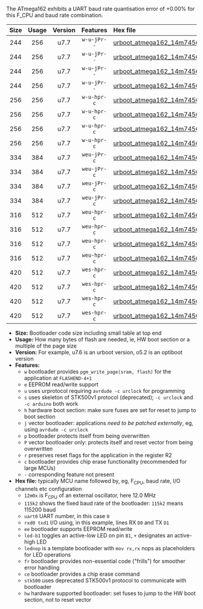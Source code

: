 The ATmega162 exhibits a UART baud rate quantisation error of +0.00% for this F_CPU and baud rate combination.

|Size|Usage|Version|Features|Hex file|
|:-:|:-:|:-:|:-:|:--|
|244|256|u7.7|`w-u-jPr--`|[urboot_atmega162_14m7456x_+921k6_uart0_rxd0_txd1_led+b0_fr.hex](https://raw.githubusercontent.com/stefanrueger/urboot.hex/main/mcus/atmega162/external_oscillator/fcpu_14m7456x/br_+921k6/urboot_atmega162_14m7456x_+921k6_uart0_rxd0_txd1_led+b0_fr.hex)|
|244|256|u7.7|`w-u-jPr--`|[urboot_atmega162_14m7456x_+921k6_uart0_rxd0_txd1_lednop_fr.hex](https://raw.githubusercontent.com/stefanrueger/urboot.hex/main/mcus/atmega162/external_oscillator/fcpu_14m7456x/br_+921k6/urboot_atmega162_14m7456x_+921k6_uart0_rxd0_txd1_lednop_fr.hex)|
|244|256|u7.7|`w-u-jPr--`|[urboot_atmega162_14m7456x_+921k6_uart1_rxb2_txb3_led+b0_fr.hex](https://raw.githubusercontent.com/stefanrueger/urboot.hex/main/mcus/atmega162/external_oscillator/fcpu_14m7456x/br_+921k6/urboot_atmega162_14m7456x_+921k6_uart1_rxb2_txb3_led+b0_fr.hex)|
|244|256|u7.7|`w-u-jPr--`|[urboot_atmega162_14m7456x_+921k6_uart1_rxb2_txb3_lednop_fr.hex](https://raw.githubusercontent.com/stefanrueger/urboot.hex/main/mcus/atmega162/external_oscillator/fcpu_14m7456x/br_+921k6/urboot_atmega162_14m7456x_+921k6_uart1_rxb2_txb3_lednop_fr.hex)|
|256|256|u7.7|`w-u-hpr-c`|[urboot_atmega162_14m7456x_+921k6_uart0_rxd0_txd1_led+b0_fr_ce_hw.hex](https://raw.githubusercontent.com/stefanrueger/urboot.hex/main/mcus/atmega162/external_oscillator/fcpu_14m7456x/br_+921k6/urboot_atmega162_14m7456x_+921k6_uart0_rxd0_txd1_led+b0_fr_ce_hw.hex)|
|256|256|u7.7|`w-u-hpr-c`|[urboot_atmega162_14m7456x_+921k6_uart0_rxd0_txd1_lednop_fr_ce_hw.hex](https://raw.githubusercontent.com/stefanrueger/urboot.hex/main/mcus/atmega162/external_oscillator/fcpu_14m7456x/br_+921k6/urboot_atmega162_14m7456x_+921k6_uart0_rxd0_txd1_lednop_fr_ce_hw.hex)|
|256|256|u7.7|`w-u-hpr-c`|[urboot_atmega162_14m7456x_+921k6_uart1_rxb2_txb3_led+b0_fr_ce_hw.hex](https://raw.githubusercontent.com/stefanrueger/urboot.hex/main/mcus/atmega162/external_oscillator/fcpu_14m7456x/br_+921k6/urboot_atmega162_14m7456x_+921k6_uart1_rxb2_txb3_led+b0_fr_ce_hw.hex)|
|256|256|u7.7|`w-u-hpr-c`|[urboot_atmega162_14m7456x_+921k6_uart1_rxb2_txb3_lednop_fr_ce_hw.hex](https://raw.githubusercontent.com/stefanrueger/urboot.hex/main/mcus/atmega162/external_oscillator/fcpu_14m7456x/br_+921k6/urboot_atmega162_14m7456x_+921k6_uart1_rxb2_txb3_lednop_fr_ce_hw.hex)|
|334|384|u7.7|`weu-jPr-c`|[urboot_atmega162_14m7456x_+921k6_uart0_rxd0_txd1_ee_led+b0_fr_ce.hex](https://raw.githubusercontent.com/stefanrueger/urboot.hex/main/mcus/atmega162/external_oscillator/fcpu_14m7456x/br_+921k6/urboot_atmega162_14m7456x_+921k6_uart0_rxd0_txd1_ee_led+b0_fr_ce.hex)|
|334|384|u7.7|`weu-jPr-c`|[urboot_atmega162_14m7456x_+921k6_uart0_rxd0_txd1_ee_lednop_fr_ce.hex](https://raw.githubusercontent.com/stefanrueger/urboot.hex/main/mcus/atmega162/external_oscillator/fcpu_14m7456x/br_+921k6/urboot_atmega162_14m7456x_+921k6_uart0_rxd0_txd1_ee_lednop_fr_ce.hex)|
|334|384|u7.7|`weu-jPr-c`|[urboot_atmega162_14m7456x_+921k6_uart1_rxb2_txb3_ee_led+b0_fr_ce.hex](https://raw.githubusercontent.com/stefanrueger/urboot.hex/main/mcus/atmega162/external_oscillator/fcpu_14m7456x/br_+921k6/urboot_atmega162_14m7456x_+921k6_uart1_rxb2_txb3_ee_led+b0_fr_ce.hex)|
|334|384|u7.7|`weu-jPr-c`|[urboot_atmega162_14m7456x_+921k6_uart1_rxb2_txb3_ee_lednop_fr_ce.hex](https://raw.githubusercontent.com/stefanrueger/urboot.hex/main/mcus/atmega162/external_oscillator/fcpu_14m7456x/br_+921k6/urboot_atmega162_14m7456x_+921k6_uart1_rxb2_txb3_ee_lednop_fr_ce.hex)|
|316|512|u7.7|`weu-hpr-c`|[urboot_atmega162_14m7456x_+921k6_uart0_rxd0_txd1_ee_led+b0_fr_ce_hw.hex](https://raw.githubusercontent.com/stefanrueger/urboot.hex/main/mcus/atmega162/external_oscillator/fcpu_14m7456x/br_+921k6/urboot_atmega162_14m7456x_+921k6_uart0_rxd0_txd1_ee_led+b0_fr_ce_hw.hex)|
|316|512|u7.7|`weu-hpr-c`|[urboot_atmega162_14m7456x_+921k6_uart0_rxd0_txd1_ee_lednop_fr_ce_hw.hex](https://raw.githubusercontent.com/stefanrueger/urboot.hex/main/mcus/atmega162/external_oscillator/fcpu_14m7456x/br_+921k6/urboot_atmega162_14m7456x_+921k6_uart0_rxd0_txd1_ee_lednop_fr_ce_hw.hex)|
|316|512|u7.7|`weu-hpr-c`|[urboot_atmega162_14m7456x_+921k6_uart1_rxb2_txb3_ee_led+b0_fr_ce_hw.hex](https://raw.githubusercontent.com/stefanrueger/urboot.hex/main/mcus/atmega162/external_oscillator/fcpu_14m7456x/br_+921k6/urboot_atmega162_14m7456x_+921k6_uart1_rxb2_txb3_ee_led+b0_fr_ce_hw.hex)|
|316|512|u7.7|`weu-hpr-c`|[urboot_atmega162_14m7456x_+921k6_uart1_rxb2_txb3_ee_lednop_fr_ce_hw.hex](https://raw.githubusercontent.com/stefanrueger/urboot.hex/main/mcus/atmega162/external_oscillator/fcpu_14m7456x/br_+921k6/urboot_atmega162_14m7456x_+921k6_uart1_rxb2_txb3_ee_lednop_fr_ce_hw.hex)|
|420|512|u7.7|`wes-hpr-c`|[urboot_atmega162_14m7456x_+921k6_uart0_rxd0_txd1_ee_led+b0_fr_ce_stk500_hw.hex](https://raw.githubusercontent.com/stefanrueger/urboot.hex/main/mcus/atmega162/external_oscillator/fcpu_14m7456x/br_+921k6/urboot_atmega162_14m7456x_+921k6_uart0_rxd0_txd1_ee_led+b0_fr_ce_stk500_hw.hex)|
|420|512|u7.7|`wes-hpr-c`|[urboot_atmega162_14m7456x_+921k6_uart0_rxd0_txd1_ee_lednop_fr_ce_stk500_hw.hex](https://raw.githubusercontent.com/stefanrueger/urboot.hex/main/mcus/atmega162/external_oscillator/fcpu_14m7456x/br_+921k6/urboot_atmega162_14m7456x_+921k6_uart0_rxd0_txd1_ee_lednop_fr_ce_stk500_hw.hex)|
|420|512|u7.7|`wes-hpr-c`|[urboot_atmega162_14m7456x_+921k6_uart1_rxb2_txb3_ee_led+b0_fr_ce_stk500_hw.hex](https://raw.githubusercontent.com/stefanrueger/urboot.hex/main/mcus/atmega162/external_oscillator/fcpu_14m7456x/br_+921k6/urboot_atmega162_14m7456x_+921k6_uart1_rxb2_txb3_ee_led+b0_fr_ce_stk500_hw.hex)|
|420|512|u7.7|`wes-hpr-c`|[urboot_atmega162_14m7456x_+921k6_uart1_rxb2_txb3_ee_lednop_fr_ce_stk500_hw.hex](https://raw.githubusercontent.com/stefanrueger/urboot.hex/main/mcus/atmega162/external_oscillator/fcpu_14m7456x/br_+921k6/urboot_atmega162_14m7456x_+921k6_uart1_rxb2_txb3_ee_lednop_fr_ce_stk500_hw.hex)|

- **Size:** Bootloader code size including small table at top end
- **Usage:** How many bytes of flash are needed, ie, HW boot section or a multiple of the page size
- **Version:** For example, u7.6 is an urboot version, o5.2 is an optiboot version
- **Features:**
  + `w` bootloader provides `pgm_write_page(sram, flash)` for the application at `FLASHEND-4+1`
  + `e` EEPROM read/write support
  + `u` uses urprotocol requiring `avrdude -c urclock` for programming
  + `s` uses skeleton of STK500v1 protocol (deprecated); `-c urclock` and `-c arduino` both work
  + `h` hardware boot section: make sure fuses are set for reset to jump to boot section
  + `j` vector bootloader: applications *need to be patched externally*, eg, using `avrdude -c urclock`
  + `p` bootloader protects itself from being overwritten
  + `P` vector bootloader only: protects itself and reset vector from being overwritten
  + `r` preserves reset flags for the application in the register R2
  + `c` bootloader provides chip erase functionality (recommended for large MCUs)
  + `-` corresponding feature not present
- **Hex file:** typically MCU name followed by, eg, F<sub>CPU</sub>, baud rate, I/O channels etc configuration
  + `12m0x` is F<sub>CPU</sub> of an external oscillator, here 12.0 MHz
  + `115k2` shows the fixed baud rate of the bootloader: `115k2` means 115200 baud
  + `uart0` UART number, in this case `0`
  + `rxd0 txd1` I/O using, in this example, lines RX `D0` and TX `D1`
  + `ee` bootloader supports EEPROM read/write
  + `led-b1` toggles an active-low LED on pin `B1`, `+` designates an active-high LED
  + `lednop` is a template bootloader with `mov rx,rx` nops as placeholders for LED operations
  + `fr` bootloader provides non-essential code ("frills") for smoother error handling
  + `ce` bootloader provides a chip erase command
  + `stk500` uses deprecated STK500v1 protocol to communicate with bootloader
  + `hw` hardware supported bootloader: set fuses to jump to the HW boot section, not to reset vector
